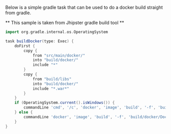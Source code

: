 Below is a simple gradle task that can be used to do a docker build
straight from gradle.

** This sample is taken from Jhipster gradle build tool **

```groovy
import org.gradle.internal.os.OperatingSystem

task buildDocker(type: Exec) {
    doFirst {
        copy {
            from "src/main/docker/"
            into "build/docker/"
            include "*"
        }
        copy {
            from "build/libs"
            into "build/docker/"
            include "*.war*"
        }
    }
    if (OperatingSystem.current().isWindows()) {
        commandLine 'cmd', '/c', 'docker', 'image', 'build', '-f', 'build/docker/Dockerfile', '-t', '${jar.basename}', 'build/docker/'
    } else {
        commandLine 'docker', 'image', 'build', '-f', 'build/docker/Dockerfile', '-t', '${jar.basename}', 'build/docker/'
    }
}


```